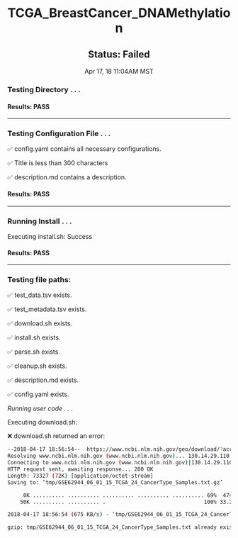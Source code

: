 <h1><center>TCGA_BreastCancer_DNAMethylation</center></h1>
<h2><center> Status: Failed </center></h2>
<center>Apr 17, 18 11:04AM MST</center>


### Testing Directory . . .

#### Results: PASS
---
### Testing Configuration File . . .

&#9989;	config.yaml contains all necessary configurations.

&#9989;	Title is less than 300 characters

&#9989;	description.md contains a description.

#### Results: PASS
---
### Running Install . . .

Executing install.sh: Success

#### Results: PASS
---

### Testing file paths:

&#9989;	test_data.tsv exists.

&#9989;	test_metadata.tsv exists.

&#9989;	download.sh exists.

&#9989;	install.sh exists.

&#9989;	parse.sh exists.

&#9989;	cleanup.sh exists.

&#9989;	description.md exists.

&#9989;	config.yaml exists.

*Running user code . . .*

Executing download.sh: 

&#10060;	download.sh returned an error:
~~~bash
--2018-04-17 18:56:54--  https://www.ncbi.nlm.nih.gov/geo/download/?acc=GSE62944&format=file&file=GSE62944%5F06%5F01%5F15%5FTCGA%5F24%5FCancerType%5FSamples%2Etxt%2Egz
Resolving www.ncbi.nlm.nih.gov (www.ncbi.nlm.nih.gov)... 130.14.29.110, 2607:f220:41e:4290::110
Connecting to www.ncbi.nlm.nih.gov (www.ncbi.nlm.nih.gov)|130.14.29.110|:443... connected.
HTTP request sent, awaiting response... 200 OK
Length: 73327 (72K) [application/octet-stream]
Saving to: ‘tmp/GSE62944_06_01_15_TCGA_24_CancerType_Samples.txt.gz’

     0K .......... .......... .......... .......... .......... 69%  474K 0s
    50K .......... .......... .                               100% 33.2M=0.1s

2018-04-17 18:56:54 (675 KB/s) - ‘tmp/GSE62944_06_01_15_TCGA_24_CancerType_Samples.txt.gz’ saved [73327/73327]

gzip: tmp/GSE62944_06_01_15_TCGA_24_CancerType_Samples.txt already exists;	not overwritten
~~~

